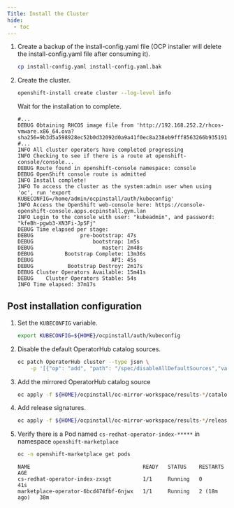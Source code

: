 ```yaml
---
Title: Install the Cluster
hide:
  - toc
---
```


1. Create a backup of the install-config.yaml file (OCP installer will delete the install-config.yaml file after consuming it).

   ```sh
   cp install-config.yaml install-config.yaml.bak
   ```

2. Create the cluster.

   ```sh
   openshift-install create cluster --log-level info
   ```

   Wait for the installation to complete.

   ```{.text .no-copy title="Example output"}
   #...
   DEBUG Obtaining RHCOS image file from 'http://192.168.252.2/rhcos-vmware.x86_64.ova?sha256=9b3d5a598928ec52b0d32092d0a9a41f0ec8a238eb9fff8563266b9351919e20'
   #...
   INFO All cluster operators have completed progressing
   INFO Checking to see if there is a route at openshift-console/console...
   DEBUG Route found in openshift-console namespace: console
   DEBUG OpenShift console route is admitted
   INFO Install complete!
   INFO To access the cluster as the system:admin user when using 'oc', run 'export KUBECONFIG=/home/admin/ocpinstall/auth/kubeconfig'
   INFO Access the OpenShift web-console here: https://console-openshift-console.apps.ocpinstall.gym.lan
   INFO Login to the console with user: "kubeadmin", and password: "kfeBh-pgwb3-XN3Fi-JpSFj"
   DEBUG Time elapsed per stage:
   DEBUG               pre-bootstrap: 47s
   DEBUG                   bootstrap: 1m5s
   DEBUG                      master: 2m48s
   DEBUG          Bootstrap Complete: 13m36s
   DEBUG                         API: 45s
   DEBUG           Bootstrap Destroy: 2m17s
   DEBUG Cluster Operators Available: 15m41s
   DEBUG    Cluster Operators Stable: 54s
   INFO Time elapsed: 37m17s
   ```

## Post installation configuration

1. Set the `KUBECONFIG` variable.

   ```sh
   export KUBECONFIG=${HOME}/ocpinstall/auth/kubeconfig
   ```

2. Disable the default OperatorHub catalog sources.

   ```sh
   oc patch OperatorHub cluster --type json \
       -p '[{"op": "add", "path": "/spec/disableAllDefaultSources","value": true}]'
   ```

3. Add the mirrored OperatorHub catalog source

   ```sh
   oc apply -f ${HOME}/ocpinstall/oc-mirror-workspace/results-*/catalogSource-cs-redhat-operator-index.yaml
   ```

4. Add release signatures.

   ```sh
   oc apply -f ${HOME}/ocpinstall/oc-mirror-workspace/results-*/release-signatures/
   ```

5. Verify there is a Pod named `cs-redhat-operator-index-*****` in namespace `openshift-marketplace`
   ```sh
   oc -n openshift-marketplace get pods
   ```
   ```{.text .no-copy title="Example output"}
   NAME                                    READY   STATUS    RESTARTS      AGE
   cs-redhat-operator-index-zxsgt          1/1     Running   0		41s
   marketplace-operator-6bcd474fbf-6njwx   1/1     Running   2 (18m ago)   38m
   ```

